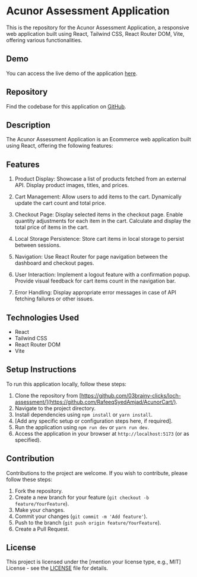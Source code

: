 # Acunor Assessment Application

This is the repository for the Acunor Assessment Application, a responsive web application built using React, Tailwind CSS, React Router DOM, Vite, offering various functionalities.

## Demo

You can access the live demo of the application [here](https://acunor-cart.vercel.app/).

## Repository

Find the codebase for this application on [GitHub](https://github.com/RafeeqSyedAmjad/AcunorCart/).

## Description

The Acunor Assessment Application is an Ecommerce web application built using React, offering the following features:

## Features

1.  Product Display:
        Showcase a list of products fetched from an external API.
        Display product images, titles, and prices.

2.    Cart Management:
        Allow users to add items to the cart.
        Dynamically update the cart count and total price.

 3.   Checkout Page:
        Display selected items in the checkout page.
        Enable quantity adjustments for each item in the cart.
        Calculate and display the total price of items in the cart.

  4.  Local Storage Persistence:
        Store cart items in local storage to persist between sessions.

  5.  Navigation:
        Use React Router for page navigation between the dashboard and checkout pages.

  6. User Interaction:
        Implement a logout feature with a confirmation popup.
        Provide visual feedback for cart items count in the navigation bar.

 7.   Error Handling:
        Display appropriate error messages in case of API fetching failures or other issues.

## Technologies Used

- React
- Tailwind CSS
- React Router DOM
- Vite

## Setup Instructions

To run this application locally, follow these steps:

1. Clone the repository from [https://github.com/03brainy-clicks/loch-assessment/](https://github.com/RafeeqSyedAmjad/AcunorCart/).
2. Navigate to the project directory.
3. Install dependencies using `npm install` or `yarn install`.
4. [Add any specific setup or configuration steps here, if required].
5. Run the application using `npm run dev` or `yarn run dev`.
6. Access the application in your browser at `http://localhost:5173` (or as specified).

## Contribution

Contributions to the project are welcome. If you wish to contribute, please follow these steps:

1. Fork the repository.
2. Create a new branch for your feature (`git checkout -b feature/YourFeature`).
3. Make your changes.
4. Commit your changes (`git commit -m 'Add feature'`).
5. Push to the branch (`git push origin feature/YourFeature`).
6. Create a Pull Request.

## License

This project is licensed under the [mention your license type, e.g., MIT] License - see the [LICENSE](LICENSE) file for details.

